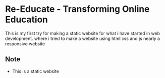 # Re-Educate - Transforming Online Education
This is my first try for making a static website for what i have started in web development.
where i tried to make a website using html css and js nearly a responsive website 


## Note
* This is a static website